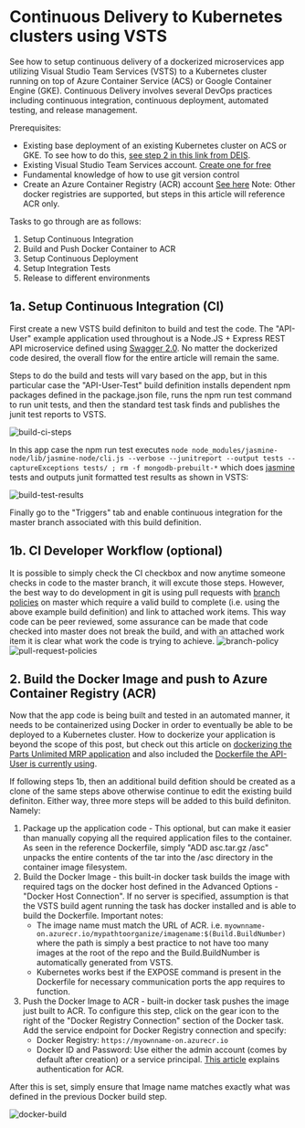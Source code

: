# Continuous Delivery to Kubernetes clusters using VSTS

See how to setup continuous delivery of a dockerized microservices app utilizing Visual Studio Team Services (VSTS) to a Kubernetes cluster running on top of Azure Container Service (ACS) or Google Container Engine (GKE).  Continuous Delivery involves several DevOps practices including continuous integration, continuous deployment, automated testing, and release management.

Prerequisites:

- Existing base deployment of an existing Kubernetes cluster on ACS or GKE.  To see how to do this, [see step 2 in this link from DEIS](https://deis.com/docs/workflow/quickstart/).
- Existing Visual Studio Team Services account.  [Create one for free](https://go.microsoft.com/fwlink/?LinkId=307137)
- Fundamental knowledge of how to use git version control
- Create an Azure Container Registry (ACR) account [See here](https://docs.microsoft.com/azure/container-registry/container-registry-get-started-portal)  Note: Other docker registries are supported, but steps in this article will reference ACR only.

Tasks to go through are as follows:

1. Setup Continuous Integration
1. Build and Push Docker Container to ACR
1. Setup Continuous Deployment
1. Setup Integration Tests
1. Release to different environments

## 1a. Setup Continuous Integration (CI)

First create a new VSTS build definiton to build and test the code.  The "API-User" example application used throughout is a Node.JS + Express REST API microservice defined using [Swagger 2.0](http://swagger.io/).  No matter the dockerized code desired, the overall flow for the entire article will remain the same.

Steps to do the build and tests will vary based on the app, but in this particular case the "API-User-Test" build definition installs dependent npm packages defined in the package.json file, runs the npm run test command to run unit tests, and then the standard test task finds and publishes the junit test reports to VSTS.

![build-ci-steps](./media/build-ci-steps.jpg)

In this app case the npm run test executes `node node_modules/jasmine-node/lib/jasmine-node/cli.js --verbose --junitreport --output tests --captureExceptions tests/ ; rm -f mongodb-prebuilt-*` which does [jasmine](https://jasmine.github.io/) tests and outputs junit formatted test results as shown in VSTS:

![build-test-results](./media/build-test-results.jpg)


Finally go to the "Triggers" tab and enable continuous integration for the master branch associated with this build definition.

## 1b. CI Developer Workflow (optional)

It is possible to simply check the CI checkbox and now anytime someone checks in code to the master branch, it will excute those steps.  However, the best way to do development in git is using pull requests with [branch policies](https://www.visualstudio.com/en-us/docs/git/branch-policies) on master which require a valid build to complete (i.e. using the above example build definition) and link to attached work items.  This way code can be peer reviewed, some assurance can be made that code checked into master does not break the build, and with an attached work item it is clear what work the code is trying to achieve.
![branch-policy](./media/branch-policy.jpg)
![pull-request-policies](./media/pull-request-policies.jpg)

## 2. Build the Docker Image and push to Azure Container Registry (ACR)

Now that the app code is being built and tested in an automated manner, it needs to be containerized using Docker in order to eventually be able to be deployed to a Kubernetes cluster. How to dockerize your application is beyond the scope of this post, but check out this article on [dockerizing the Parts Unlimited MRP application](https://microsoft.github.io/PartsUnlimitedMRP/adv/adv-21-Docker.html) and also included the [Dockerfile the API-User is currently using](./code/Dockerfile).

If following steps 1b, then an additional build defition should be created as a clone of the same steps above otherwise continue to edit the existing build definiton.  Either way, three more steps will be added to this build definiton. Namely:

1. Package up the application code - This optional, but can make it easier than manually copying all the required application files to the container.  As seen in the reference Dockerfile, simply "ADD asc.tar.gz /asc" unpacks the entire contents of the tar into the /asc directory in the container image filesystem.
1. Build the Docker Image - this built-in docker task builds the image with required tags on the docker host defined in the Advanced Options - "Docker Host Connection".  If no server is specified, assumption is that the VSTS build agent running the task has docker installed and is able to build the Dockerfile.  Important notes:
    - The image name must match the URL of ACR.  i.e. `myownname-on.azurecr.io/mypathtoorganize/imagename:$(Build.BuildNumber)` where the path is simply a best practice to not have too many images at the root of the repo and the Build.BuildNumber is automatically generated from VSTS.
    - Kubernetes works best if the EXPOSE command is present in the Dockerfile for necessary communication ports the app requires to function.
1. Push the Docker Image to ACR - built-in docker task pushes the image just built to ACR.  To configure this step, click on the gear icon to the right of the "Docker Registry Connection" section of the Docker task.  Add the service endpoint for Docker Registry connection and specify:
    - Docker Registry: `https://myownname-on.azurecr.io`
    - Docker ID and Password: Use either the admin account (comes by default after creation) or a service principal.  [This article](https://docs.microsoft.com/azure/container-registry/container-registry-authentication) explains authentication for ACR.

After this is set, simply ensure that Image name matches exactly what was defined in the previous Docker build step.

![docker-build](./media/docker-build.jpg)

